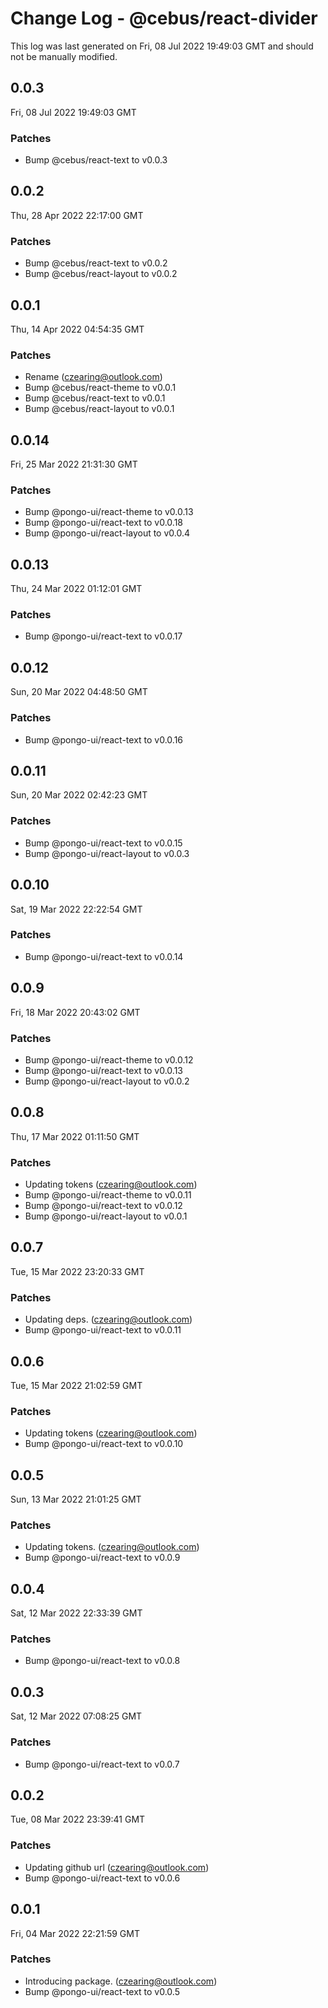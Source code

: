 # Change Log - @cebus/react-divider

This log was last generated on Fri, 08 Jul 2022 19:49:03 GMT and should not be manually modified.

<!-- Start content -->

## 0.0.3

Fri, 08 Jul 2022 19:49:03 GMT

### Patches

- Bump @cebus/react-text to v0.0.3

## 0.0.2

Thu, 28 Apr 2022 22:17:00 GMT

### Patches

- Bump @cebus/react-text to v0.0.2
- Bump @cebus/react-layout to v0.0.2

## 0.0.1

Thu, 14 Apr 2022 04:54:35 GMT

### Patches

- Rename (czearing@outlook.com)
- Bump @cebus/react-theme to v0.0.1
- Bump @cebus/react-text to v0.0.1
- Bump @cebus/react-layout to v0.0.1

## 0.0.14

Fri, 25 Mar 2022 21:31:30 GMT

### Patches

- Bump @pongo-ui/react-theme to v0.0.13
- Bump @pongo-ui/react-text to v0.0.18
- Bump @pongo-ui/react-layout to v0.0.4

## 0.0.13

Thu, 24 Mar 2022 01:12:01 GMT

### Patches

- Bump @pongo-ui/react-text to v0.0.17

## 0.0.12

Sun, 20 Mar 2022 04:48:50 GMT

### Patches

- Bump @pongo-ui/react-text to v0.0.16

## 0.0.11

Sun, 20 Mar 2022 02:42:23 GMT

### Patches

- Bump @pongo-ui/react-text to v0.0.15
- Bump @pongo-ui/react-layout to v0.0.3

## 0.0.10

Sat, 19 Mar 2022 22:22:54 GMT

### Patches

- Bump @pongo-ui/react-text to v0.0.14

## 0.0.9

Fri, 18 Mar 2022 20:43:02 GMT

### Patches

- Bump @pongo-ui/react-theme to v0.0.12
- Bump @pongo-ui/react-text to v0.0.13
- Bump @pongo-ui/react-layout to v0.0.2

## 0.0.8

Thu, 17 Mar 2022 01:11:50 GMT

### Patches

- Updating tokens (czearing@outlook.com)
- Bump @pongo-ui/react-theme to v0.0.11
- Bump @pongo-ui/react-text to v0.0.12
- Bump @pongo-ui/react-layout to v0.0.1

## 0.0.7

Tue, 15 Mar 2022 23:20:33 GMT

### Patches

- Updating deps. (czearing@outlook.com)
- Bump @pongo-ui/react-text to v0.0.11

## 0.0.6

Tue, 15 Mar 2022 21:02:59 GMT

### Patches

- Updating tokens (czearing@outlook.com)
- Bump @pongo-ui/react-text to v0.0.10

## 0.0.5

Sun, 13 Mar 2022 21:01:25 GMT

### Patches

- Updating tokens. (czearing@outlook.com)
- Bump @pongo-ui/react-text to v0.0.9

## 0.0.4

Sat, 12 Mar 2022 22:33:39 GMT

### Patches

- Bump @pongo-ui/react-text to v0.0.8

## 0.0.3

Sat, 12 Mar 2022 07:08:25 GMT

### Patches

- Bump @pongo-ui/react-text to v0.0.7

## 0.0.2

Tue, 08 Mar 2022 23:39:41 GMT

### Patches

- Updating github url (czearing@outlook.com)
- Bump @pongo-ui/react-text to v0.0.6

## 0.0.1

Fri, 04 Mar 2022 22:21:59 GMT

### Patches

- Introducing package. (czearing@outlook.com)
- Bump @pongo-ui/react-text to v0.0.5
